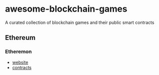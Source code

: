 # awesome-blockchain-games
A curated collection of blockchain games and their public smart contracts

## Ethereum

### Etheremon 
- [website](https://www.etheremon.com) 
- [contracts](https://github.com/Etheremon/smartcontract)